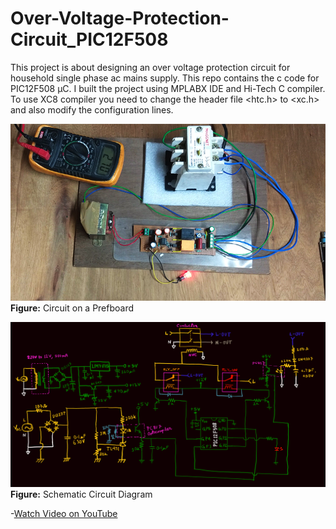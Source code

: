 # Over-Voltage-Protection-Circuit_PIC12F508

This project is about designing an over voltage protection circuit for household single phase ac mains supply.
This repo contains the c code for PIC12F508 µC. I built the project using MPLABX IDE and Hi-Tech C compiler. To use XC8 compiler you need to change the header file <htc.h> to <xc.h> and also modify the configuration lines.

![CIRCUIT ON PREFBOARD](circuit-on-prefboard.png)</br>
**Figure:** Circuit on a Prefboard

![SCHEMATIC CIRCUIT DIAGRAM](schematic.png)</br>
**Figure:** Schematic Circuit Diagram

-[Watch Video on YouTube]()
